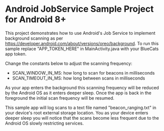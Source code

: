 # Android JobService Sample Project for Android 8+

This project demonstrates how to use Android's Job Service to implement background scanning as per https://developer.android.com/about/versions/oreo/background. To run this sample replace "APP_TOKEN_HERE" in MainActivity.java with your BlueCats app token. 

Change the constants below to adjust the scanning frequency:

- SCAN_WINDOW_IN_MS: how long to scan for beacons in milliseconds 
- SCAN_TIMEOUT_IN_MS: how long between scans in milliseconds

As your app enters the background this scanning frequency will be reduced by the Android OS as it enters deeper sleep. Once the app is back in the foreground the initial scan frequency will be resumed.

This sample app will log scans to a text file named "beacon_ranging.txt" in your device's root external storage location. You as your device enters deeper sleep you will notice that the scans become less frequent due to the Android OS slowly restricting services. 
